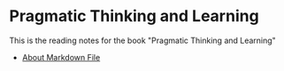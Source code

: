 # Pragmatic Thinking and Learning
This is the reading notes for the book "Pragmatic Thinking and Learning"  
* [About Markdown File](https://github.com/Steve-Zhao/pragmatic_thinking_and_learning/wiki/About-markdown)
